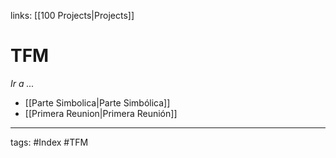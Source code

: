 links: [[100  Projects|Projects]] 

# TFM
*Ir a ...*
-  [[Parte Simbolica|Parte Simbólica]]
-  [[Primera Reunion|Primera Reunión]]



---
tags:
	#Index #TFM